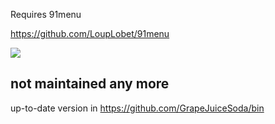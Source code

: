 Requires 91menu

https://github.com/LoupLobet/91menu

![](./plumbing-script.gif)

## not maintained any more ##
up-to-date version in https://github.com/GrapeJuiceSoda/bin
